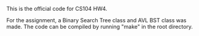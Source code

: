 This is the official code for CS104 HW4.

For the assignment, a Binary Search Tree class and AVL BST class was made. 
The code can be compiled by running "make" in the root directory.